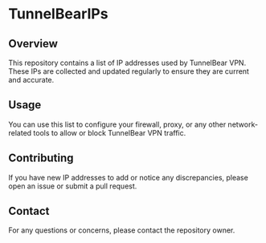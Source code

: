# TunnelBearIPs
## Overview

This repository contains a list of IP addresses used by TunnelBear VPN. These IPs are collected and updated regularly to ensure they are current and accurate.

## Usage

You can use this list to configure your firewall, proxy, or any other network-related tools to allow or block TunnelBear VPN traffic.

## Contributing

If you have new IP addresses to add or notice any discrepancies, please open an issue or submit a pull request.



## Contact

For any questions or concerns, please contact the repository owner.
